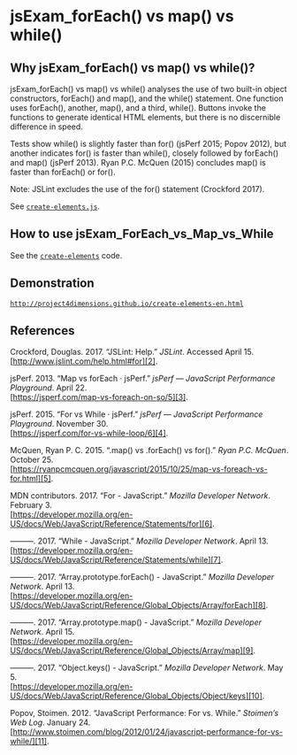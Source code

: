 # jsExam_forEach() vs map() vs while()

## Why jsExam_forEach() vs map() vs while()?

jsExam_forEach() vs map() vs while() analyses the use of two built-in 
object constructors, forEach() and map(), and the while() statement.
One function uses forEach(), another, map(), and a third, while().
Buttons invoke the functions to generate identical HTML elements, but
there is no discernible difference in speed.

Tests show while() is slightly faster than for() (jsPerf 2015; Popov
2012), but another indicates for() is faster than while(), closely
followed by forEach() and map() (jsPerf 2013). Ryan P.C. McQuen (2015)
concludes map() is faster than forEach() or for().

Note: JSLint excludes the use  of the for() statement (Crockford 2017).

See [`create-elements.js`](create-elements.js).

## How to use jsExam_ForEach_vs_Map_vs_While

See the [`create-elements`][0] code.

[0]: https://github.com/Project4Dimensions/project4dimensions.github.io/create-elements-en.html

## Demonstration

[`http://project4dimensions.github.io/create-elements-en.html`][1]

[1]: http://project4dimensions.github.io/create-elements-en.html

## References

Crockford, Douglas. 2017. “JSLint: Help.” 
*JSLint*. Accessed April 15.  
[http://www.jslint.com/help.html#for][2].

[2]: http://www.jslint.com/help.html#for

jsPerf. 2013. “Map vs forEach · jsPerf.” 
*jsPerf — JavaScript Performance Playground*. April 22.  
[https://jsperf.com/map-vs-foreach-on-so/5][3].

[3]: https://jsperf.com/map-vs-foreach-on-so/5

jsPerf. 2015. “For vs While · jsPerf.” 
*jsPerf — JavaScript Performance Playground*. November 30.  
[https://jsperf.com/for-vs-while-loop/6][4].

[4]: https://jsperf.com/for-vs-while-loop/6

McQuen, Ryan P. C. 2015. “.map() vs .forEach() vs for().” 
*Ryan P.C. McQuen*. October 25.  
[https://ryanpcmcquen.org/javascript/2015/10/25/map-vs-foreach-vs-for.html][5].

[5]: https://ryanpcmcquen.org/javascript/2015/10/25/map-vs-foreach-vs-for.html

MDN contributors. 2017. “For - JavaScript.” 
*Mozilla Developer Network*. February 3.  
[https://developer.mozilla.org/en-US/docs/Web/JavaScript/Reference/Statements/for][6].

[6]: https://developer.mozilla.org/en-US/docs/Web/JavaScript/Reference/Statements/for

———. 2017. “While - JavaScript.” 
*Mozilla Developer Network*. April 13.  
[https://developer.mozilla.org/en-US/docs/Web/JavaScript/Reference/Statements/while][7].

[7]: https://developer.mozilla.org/en-US/docs/Web/JavaScript/Reference/Statements/while

———. 2017. “Array.prototype.forEach() - JavaScript.” 
*Mozilla Developer Network*. April 13.  
[https://developer.mozilla.org/en-US/docs/Web/JavaScript/Reference/Global_Objects/Array/forEach][8].

[8]: https://developer.mozilla.org/en-US/docs/Web/JavaScript/Reference/Global_Objects/Array/forEach

———. 2017. “Array.prototype.map() - JavaScript.” 
*Mozilla Developer Network*. April 15.  
[https://developer.mozilla.org/en-US/docs/Web/JavaScript/Reference/Global_Objects/Array/map][9].

[9]: https://developer.mozilla.org/en-US/docs/Web/JavaScript/Reference/Global_Objects/Array/map

———. 2017. “Object.keys() - JavaScript.” 
*Mozilla Developer Network*. May 5.  
[https://developer.mozilla.org/en-US/docs/Web/JavaScript/Reference/Global_Objects/Object/keys][10].

[10]: https://developer.mozilla.org/en-US/docs/Web/JavaScript/Reference/Global_Objects/Object/keys

Popov, Stoimen. 2012. “JavaScript Performance: For vs. While.” 
*Stoimen’s Web Log*. January 24.  
[http://www.stoimen.com/blog/2012/01/24/javascript-performance-for-vs-while/][11].

[11]: http://www.stoimen.com/blog/2012/01/24/javascript-performance-for-vs-while/
